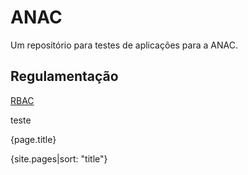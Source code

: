 # ANAC

Um repositório para testes de aplicações para a ANAC.

## Regulamentação ##

[RBAC](docs/regulamentacao/RBAC001.md)

teste


{page.title}

{site.pages|sort: "title"}
